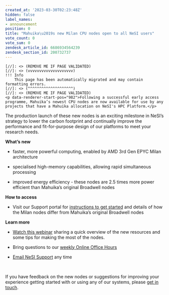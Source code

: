 ```yaml
---
created_at: '2023-03-30T02:23:48Z'
hidden: false
label_names:
- announcement
position: 0
title: "Mahuika\u2019s new Milan CPU nodes open to all NeSI users"
vote_count: 0
vote_sum: 0
zendesk_article_id: 6686934564239
zendesk_section_id: 200732737
---
```



    [//]: <> (REMOVE ME IF PAGE VALIDATED)
    [//]: <> (vvvvvvvvvvvvvvvvvvvv)
    !!! Info
        This page has been automatically migrated and may contain formatting errors.
    [//]: <> (^^^^^^^^^^^^^^^^^^^^)
    [//]: <> (REMOVE ME IF PAGE VALIDATED)
    <p data-renderer-start-pos="982">Following a successful early access programme, Mahuika’s newest CPU nodes are now available for use by any projects that have a Mahuika allocation on NeSI's HPC Platform.</p>
<p data-renderer-start-pos="1155">The production launch of these new nodes is an exciting milestone in NeSI’s strategy to lower the carbon footprint and continually improve the performance and fit-for-purpose design of our platforms to meet your research needs.</p>
<p data-renderer-start-pos="1386"><strong data-renderer-mark="true">What’s new </strong></p>
<ul class="ak-ul" data-indent-level="1">
<li>
<p data-renderer-start-pos="1401">faster, more powerful computing, enabled by AMD 3rd Gen EPYC Milan architecture</p>
</li>
<li>
<p data-renderer-start-pos="1486">specialised high-memory capabilities, allowing rapid simultaneous processing</p>
</li>
<li>
<p data-renderer-start-pos="1566">improved energy efficiency - these nodes are 2.5 times more power efficient than Mahuika’s original Broadwell nodes</p>
</li>
</ul>
<p data-renderer-start-pos="1685"><strong data-renderer-mark="true">How to access </strong></p>
<ul class="ak-ul" data-indent-level="1">
<li>
<p data-renderer-start-pos="1703">Visit our Support portal for <a class="css-tgpl01" title="https://support.nesi.org.nz/hc/en-gb/articles/6367209795471-Milan-Compute-Nodes" href="https://support.nesi.org.nz/hc/en-gb/articles/6367209795471-Milan-Compute-Nodes" data-renderer-mark="true">instructions to get started</a> and details of how the Milan nodes differ from Mahuika’s original Broadwell nodes</p>
</li>
</ul>
<p data-renderer-start-pos="1845"><strong data-renderer-mark="true">Learn more </strong></p>
<ul class="ak-ul" data-indent-level="1">
<li>
<p data-renderer-start-pos="1941"><a href="https://youtu.be/IWRZLl__uhg" target="_self">Watch this webinar</a> sharing a quick overview of the new resources and some tips for making the most of the nodes.</p>
</li>
<li>
<p data-renderer-start-pos="1941">Bring questions to our <a class="css-tgpl01" title="https://support.nesi.org.nz/hc/en-gb/articles/4830713922063-Weekly-Online-Office-Hours" href="https://support.nesi.org.nz/hc/en-gb/articles/4830713922063-Weekly-Online-Office-Hours" data-renderer-mark="true">weekly Online Office Hours</a></p>
</li>
<li>
<p data-renderer-start-pos="1994"><a class="css-tgpl01" title="mailto:support@nesi.org.nz" href="mailto:support@nesi.org.nz" data-renderer-mark="true">Email NeSI Support</a> any time</p>
</li>
</ul>
<p data-renderer-start-pos="2025"> </p>
<p data-renderer-start-pos="2027">If you have feedback on the new nodes or suggestions for improving your experience getting started with or using any of our systems, please <a class="css-tgpl01" title="mailto:support@nesi.org.nz" href="mailto:support@nesi.org.nz" data-renderer-mark="true">get in touch</a>.</p>
<p data-renderer-start-pos="2193"> </p>